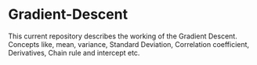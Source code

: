 # Gradient-Descent

This current repository describes the working of the Gradient Descent. Concepts like, mean, variance, Standard Deviation, Correlation coefficient, Derivatives, Chain rule and intercept etc.
